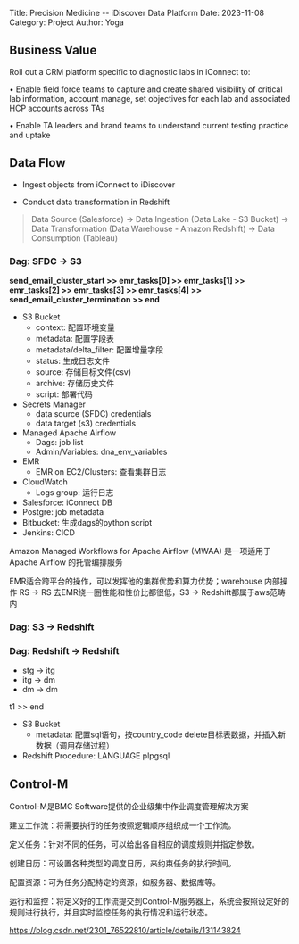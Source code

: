 Title: Precision Medicine -- iDiscover Data Platform
Date: 2023-11-08
Category: Project
Author: Yoga

## Business Value

Roll out a CRM platform specific to diagnostic labs in iConnect to:

• Enable field force teams to capture and create shared visibility of critical lab information, account manage, set objectives for each lab and associated HCP accounts across TAs

• Enable TA leaders and brand teams to understand current testing practice and uptake

## Data Flow

* Ingest objects from iConnect to iDiscover

* Conduct data transformation in Redshift

> Data Source (Salesforce) -> Data Ingestion (Data Lake - S3 Bucket) -> Data Transformation (Data Warehouse - Amazon Redshift) -> Data Consumption (Tableau)

### Dag: SFDC -> S3

**send_email_cluster_start >> emr_tasks[0] >> emr_tasks[1] >> emr_tasks[2] >> emr_tasks[3] >>  emr_tasks[4] >> send_email_cluster_termination >> end**

* S3 Bucket
    * context: 配置环境变量
    * metadata: 配置字段表
    * metadata/delta_filter: 配置增量字段
    * status: 生成日志文件
    * source: 存储目标文件(csv)
    * archive: 存储历史文件
    * script: 部署代码
* Secrets Manager
    * data source (SFDC) credentials
    * data target (s3) credentials
* Managed Apache Airflow
    * Dags: job list
    * Admin/Variables: dna_env_variables
* EMR
    * EMR on EC2/Clusters: 查看集群日志
* CloudWatch
    * Logs group: 运行日志
* Salesforce: iConnect DB
* Postgre: job metadata
* Bitbucket: 生成dags的python script
* Jenkins: CICD

Amazon Managed Workflows for Apache Airflow (MWAA) 是一项适用于 Apache Airflow 的托管编排服务

EMR适合跨平台的操作，可以发挥他的集群优势和算力优势；warehouse 内部操作 RS -> RS 去EMR绕一圈性能和性价比都很低，S3 -> Redshift都属于aws范畴内

### Dag: S3 -> Redshift

### Dag: Redshift -> Redshift

* stg -> itg
* itg -> dm
* dm -> dm

t1 >> end

* S3 Bucket
    * metadata: 配置sql语句，按country_code delete目标表数据，并插入新数据（调用存储过程）
* Redshift
    Procedure: LANGUAGE plpgsql

## Control-M

Control-M是BMC Software提供的企业级集中作业调度管理解决方案

建立工作流：将需要执行的任务按照逻辑顺序组织成一个工作流。

定义任务：针对不同的任务，可以给出各自相应的调度规则并指定参数。

创建日历：可设置各种类型的调度日历，来约束任务的执行时间。

配置资源：可为任务分配特定的资源，如服务器、数据库等。

运行和监控：将定义好的工作流提交到Control-M服务器上，系统会按照设定好的规则进行执行，并且实时监控任务的执行情况和运行状态。

https://blog.csdn.net/2301_76522810/article/details/131143824
